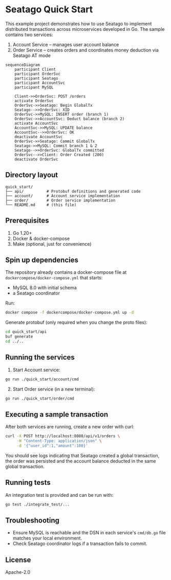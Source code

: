 # Seatago Quick Start

This example project demonstrates how to use Seatago to implement distributed transactions across microservices developed in Go. The sample contains two services:

1. Account Service – manages user account balance
2. Order  Service – creates orders and coordinates money deduction via Seatago AT mode

```mermaid
sequenceDiagram
    participant Client
    participant OrderSvc
    participant Seatago
    participant AccountSvc
    participant MySQL

    Client->>OrderSvc: POST /orders
    activate OrderSvc
    OrderSvc->>Seatago: Begin GlobalTx
    Seatago-->>OrderSvc: XID
    OrderSvc->>MySQL: INSERT order (branch 1)
    OrderSvc->>AccountSvc: Deduct balance (branch 2)
    activate AccountSvc
    AccountSvc->>MySQL: UPDATE balance
    AccountSvc-->>OrderSvc: OK
    deactivate AccountSvc
    OrderSvc->>Seatago: Commit GlobalTx
    Seatago->>MySQL: Commit branch 1 & 2
    Seatago-->>OrderSvc: GlobalTx committed
    OrderSvc-->>Client: Order Created (200)
    deactivate OrderSvc
```


Directory layout
----------------
```
quick_start/
├── api/          # Protobuf definitions and generated code
├── account/      # Account service implementation
├── order/        # Order service implementation
└── README.md     # (this file)
```

Prerequisites
-------------
1. Go 1.20+
2. Docker & docker-compose
3. Make (optional, just for convenience)

Spin up dependencies
--------------------
The repository already contains a docker-compose file at `dockercompose/docker-compose.yml` that starts:
* MySQL 8.0 with initial schema
* a Seatago coordinator

Run:

```bash
docker compose -f dockercompose/docker-compose.yml up -d
```

Generate protobuf (only required when you change the proto files):

```bash
cd quick_start/api
buf generate
cd ../..
```

Running the services
--------------------

1. Start Account service:

```bash
go run ./quick_start/account/cmd
```

2. Start Order service (in a new terminal):

```bash
go run ./quick_start/order/cmd
```

Executing a sample transaction
------------------------------
After both services are running, create a new order with curl:

```bash
curl -X POST http://localhost:8080/api/v1/orders \
     -H "Content-Type: application/json" \
     -d '{"user_id":1,"amount":100}'
```

You should see logs indicating that Seatago created a global transaction, the order was persisted and the account balance deducted in the same global transaction.

Running tests
-------------
An integration test is provided and can be run with:

```bash
go test ./integrate_test/...
```

Troubleshooting
---------------
* Ensure MySQL is reachable and the DSN in each service's `cmd/db.go` file matches your local environment.
* Check Seatago coordinator logs if a transaction fails to commit.

License
-------
Apache-2.0
